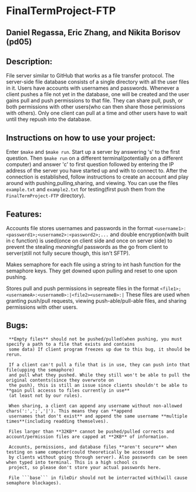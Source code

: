 # FinalTermProject-FTP
## Daniel Regassa, Eric Zhang, and Nikita Borisov (pd05)

## Description:
   File server similar to GitHub that works as a file transfer protocol. The server-side file database consists of a single
  directory with all the user files in it. Users have accounts with usernames and passwords. Whenever a client pushes a file
  not yet in the database, one will be created and the user gains pull and push permissions to that file. They can share
  pull, push, or both permissions with other users(who can then share those perimissions with others). Only one client can pull
  at a time and other users have to wait until they repush into the database.
  
## Instructions on how to use your project:
   Enter ```$make``` and ```$make run```. Start up a server by answering 's' to the first question. Then ```$make run``` on a 
  different terminal(potentially on a different computer) and answer 'c' to first question followed by entering the IP address
  of the server you have started up and with to connect to. 
    After the connection is established, follow instructions to create an account and play around with pushing,pulling,sharing,
   and viewing. You can use the files ```example.txt``` and ```example2.txt``` for testing(first push them from the
   ```FinalTermProject-FTP``` directory).
   
   ## Features:
   Accounts file stores usernames and passwords in the format ```<username1>:<password1>;<username2>:<password2>;...``` and 
   double encryption(with built in c function) is used(once on client side and once on server side) to prevent the stealing
   *meaningful* passwords as the go from client to server(still not fully secure though, this isn't SFTP). 
     
   Makes semaphore for each file using a string to int hash function for the semaphore keys. They get downed upon pulling and
   reset to one upon pushing.
     
   Stores pull and push permissions in sepreate files in the format ```<file1>;<usernameA>:<usernameB>:|<file2><usernameB>:|```
   These files are used when granting push/pull requests, viewing push-able/pull-able files, and sharing permissions with
     other users.
     
   ## Bugs:
     **Empty files** should not be pushed/pulled(when pushing, you must specify a path to a file that exists and contains
     some data) If client program freezes up due to this bug, it should be rerun. 
     
     If a client can't pull a file that is in use, they can push into that file(upping the semaphore) 
     and pull what they pushed. While they still won't be able to pull the original contents(since they overwrote on
     the push), this is still an issue since clients shouldn't be able to **gain pull accesss to files currently in use**
     (at least not by our rules).
     
     When sharing, a client can append any username without non-allowed chars(':',';','|'). This means they can **append
     usernames that don't exist** and append the same username **multiple times**(including readding themselves).
     
     Files larger than **32KB** cannot be pushed/pulled corrects and account/permission files are capped at **2KB** of information.
     
     Accounts, permissions, and database files **aren't secure** when testing on same computer(could theoretically be accessed
     by clients without going through server). Also passwords can be seen when typed into terminal. This is a high school cs
     project, so please don't store your actual passwords here.
     
     File ```base``` in fileDir should not be interracted with(will cause semaphore blockages).
